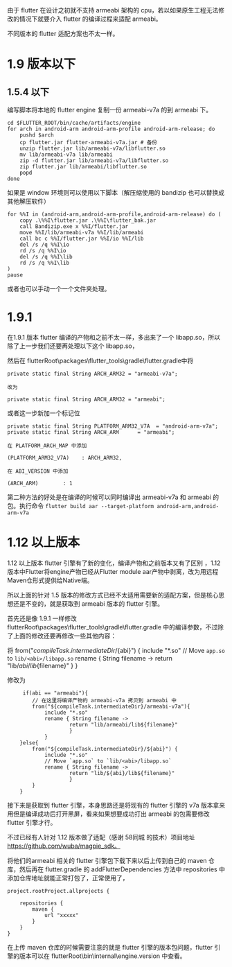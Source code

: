 由于 flutter 在设计之初就不支持 armeabi 架构的 cpu，若以如果原生工程无法修改的情况下就要介入 flutter 的编译过程来适配 armeabi。

不同版本的 flutter 适配方案也不太一样。

# 1.9 版本以下

## 1.5.4 以下

编写脚本将本地的 flutter engine 复制一份 armeabi-v7a 的到 armeabi 下。

    cd $FLUTTER_ROOT/bin/cache/artifacts/engine
    for arch in android-arm android-arm-profile android-arm-release; do
        pushd $arch
        cp flutter.jar flutter-armeabi-v7a.jar # 备份
        unzip flutter.jar lib/armeabi-v7a/libflutter.so
        mv lib/armeabi-v7a lib/armeabi
        zip -d flutter.jar lib/armeabi-v7a/libflutter.so
        zip flutter.jar lib/armeabi/libflutter.so
        popd
    done

如果是 window 环境则可以使用以下脚本（解压缩使用的 bandizip 也可以替换成其他解压软件）

    for %%I in (android-arm,android-arm-profile,android-arm-release) do (
        copy .\%%I\flutter.jar .\%%I\flutter_bak.jar
        call Bandizip.exe x %%I/flutter.jar 
        move %%I/lib/armeabi-v7a %%I/lib/armeabi
        call bc c %%I/flutter.jar %%I/io %%I/lib
        del /s /q %%I\io
        rd /s /q %%I\io
        del /s /q %%I\lib
        rd /s /q %%I\lib
    )
    pause

或者也可以手动一个一个文件夹处理。

# 1.9.1

在1.9.1 版本 flutter 编译的产物和之前不太一样，多出来了一个 libapp.so，所以除了上一步我们还要再处理以下这个 libapp.so，

然后在 flutterRoot\packages\flutter_tools\gradle\flutter.gradle中将

    private static final String ARCH_ARM32 = "armeabi-v7a";

    改为

    private static final String ARCH_ARM32 = "armeabi";

或者这一步新加一个标记位

    private static final String PLATFORM_ARM32_V7A  = "android-arm-v7a";
    private static final String ARCH_ARM      = "armeabi";

    在 PLATFORM_ARCH_MAP 中添加

    (PLATFORM_ARM32_V7A)    : ARCH_ARM32,

    在 ABI_VERSION 中添加

    (ARCH_ARM)        : 1

第二种方法的好处是在编译的时候可以同时编译出 armeabi-v7a 和 armeabi 的包。执行命令 `flutter build aar --target-platform android-arm,android-arm-v7a`

# 1.12 以上版本

1.12 以上版本 flutter 引擎有了新的变化，编译产物和之前版本又有了区别 ，1.12 版本中Flutter将engine产物已经从Flutter module aar产物中剥离，改为用远程Maven仓形式提供给Native端。

所以上面的针对 1.5 版本的修改方式已经不太适用需要新的适配方案，但是核心思想还是不变的，就是获取到 armeabi 版本的 flutter 引擎。

首先还是像 1.9.1 一样修改 flutterRoot\packages\flutter_tools\gradle\flutter.gradle 中的编译参数，不过除了上面的修改还要再修改一些其他内容：

将
          from("${compileTask.intermediateDir}/${abi}") {
                    include "*.so"
                     // Move `app.so` to `lib/<abi>/libapp.so`
                    rename { String filename ->
                          return "lib/${abi}/lib${filename}"
                       }
           }

修改为

         if(abi == "armeabi"){
            // 在这里将编译产物的 armeabi-v7a 拷贝到 armeabi 中
            from("${compileTask.intermediateDir}/armeabi-v7a"){
                include "*.so"
                rename { String filename ->
                        return "lib/armeabi/lib${filename}"
                        }
                }
        }else{
            from("${compileTask.intermediateDir}/${abi}") {
                include "*.so"
                // Move `app.so` to `lib/<abi>/libapp.so`
                rename { String filename ->
                        return "lib/${abi}/lib${filename}"
                        }
            }
        }

接下来是获取到 flutter 引擎，本身思路还是将现有的 flutter 引擎的 v7a 版本拿来用但是编译成功后打开黑屏，看来如果想要成功打出 armeabi 的包需要修改 flutter 引擎才行。

不过已经有人针对 1.12 版本做了适配（感谢 58同城 的技术）项目地址 https://github.com/wuba/magpie_sdk。

将他们的armeabi 相关的 flutter 引擎包下载下来以后上传到自己的 maven 仓库，然后再在 flutter.gradle 的 addFlutterDependencies 方法中 repositories 中添加仓库地址就能正常打包了，正常使用了，

    project.rootProject.allprojects {

        repositories {
            maven {
                url "xxxxx"
            }
        }
    }


在上传 maven 仓库的时候需要注意的就是  flutter 引擎的版本包问题，flutter 引擎的版本可以在 flutterRoot\bin\internal\engine.version 中查看。
